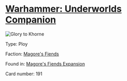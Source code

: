 # [Warhammer: Underworlds Companion](https://guidokessels.github.io/wh-underworlds)

  

![Glory to Khorne](https://warhammerunderworlds.com/wp-content/uploads/sites/6/2018/03/191_ENG.png)



Type: Ploy

Faction: [Magore's Fiends](https://guidokessels.github.io/wh-underworlds/factions/magores-fiends)

Found in: [Magore's Fiends Expansion](https://guidokessels.github.io/wh-underworlds/locations/magores-fiends-expansion)

Card number: 191

